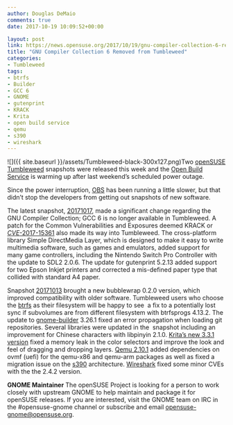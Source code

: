 ```yaml
---
author: Douglas DeMaio
comments: true
date: 2017-10-19 10:09:52+00:00

layout: post
link: https://news.opensuse.org/2017/10/19/gnu-compiler-collection-6-removed-from-tumbleweed/
title: "GNU Compiler Collection 6 Removed from Tumbleweed"
categories:
- Tumbleweed
tags:
- btrfs
- Builder
- GCC 6
- GNOME
- gutenprint
- KRACK
- Krita
- open build service
- qemu
- s390
- wireshark
---
```

![]({{ site.baseurl }}/assets/Tumbleweed-black-300x127.png)Two [openSUSE Tumbleweed](https://en.opensuse.org/Portal:Tumbleweed) snapshots were released this week and the [Open Build Service](http://openbuildservice.org/) is warming up after last weekend’s scheduled power outage.

Since the power interruption, [OBS](http://openbuildservice.org/) has been running a little slower, but that didn’t stop the developers from getting out snapshots of new software.

The latest snapshot, [20171017](https://lists.opensuse.org/opensuse-factory/2017-10/msg00437.html), made a significant change regarding the GNU Compiler Collection; GCC 6 is no longer available in Tumbleweed. A patch for the Common Vulnerabilities and Exposures deemed KRACK or [_CVE_-2017-15361](https://www.suse.com/de-de/security/cve/CVE-2017-12836/) also made its way into Tumbleweed. The cross-platform library Simple DirectMedia Layer, which is designed to make it easy to write multimedia software, such as games and emulators, added support for many game controllers, including the Nintendo Switch Pro Controller with the update to SDL2 2.0.6. The update for gutenprint 5.2.13 added support for two Epson Inkjet printers and corrected a mis-defined paper type that collided with standard A4 paper.<!-- more -->

Snapshot [20171013](https://lists.opensuse.org/opensuse-factory/2017-10/msg00329.html) brought a new bubblewrap 0.2.0 version, which improved compatibility with older software. Tumbleweed users who choose the [btrfs](https://btrfs.wiki.kernel.org/) as their filesystem will be happy to see  a fix to a potentially lost sync if subvolumes are from different filesystem with btrfsprogs 4.13.2. The update to [gnome-builder](https://wiki.gnome.org/Apps/Builder) 3.26.1 fixed an error propagation when loading git repositories. Several libraries were updated in the  snapshot including an improvement for Chinese characters with libpinyin 2.1.0. [Krita’s new 3.3.1 version](https://krita.org/en/item/krita-3-3-1/) fixed a memory leak in the color selectors and improve the look and feel of dragging and dropping layers. [Qemu 2.10.1](https://www.qemu.org/2017/10/04/qemu-2-10-1/) added dependencies on ovmf (uefi) for the qemu-x86 and qemu-arm packages as well as fixed a migration issue on the [s390](http://linux.s390.org/) architecture. [Wireshark](https://www.wireshark.org/) fixed some minor CVEs with the the 2.4.2 version.

**GNOME Maintainer**
The openSUSE Project is looking for a person to work closely with upstream GNOME to help maintain and package it for openSUSE releases. If you are interested, visit the GNOME team on IRC in the #opensuse-gnome channel or subscribe and email [opensuse-gnome@opensuse.org](mailto:opensuse-gnome@opensuse.org).		
